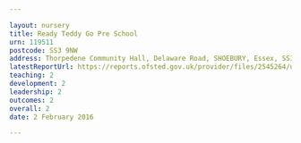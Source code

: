 ```yaml
---

layout: nursery
title: Ready Teddy Go Pre School
urn: 119511
postcode: SS3 9NW
address: Thorpedene Community Hall, Delaware Road, SHOEBURY, Essex, SS3 9NW
latestReportUrl: https://reports.ofsted.gov.uk/provider/files/2545264/urn/119511.pdf
teaching: 2
development: 2
leadership: 2
outcomes: 2
overall: 2
date: 2 February 2016

---
```

